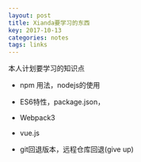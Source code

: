 ```yaml
---
layout: post
title: Xianda要学习的东西
key: 2017-10-13
categories: notes
tags: links
---
```


本人计划要学习的知识点

<!--more-->

- npm 用法，nodejs的使用
- ES6特性，package.json，
- Webpack3
- vue.js


- git回退版本，远程仓库回退(give up)